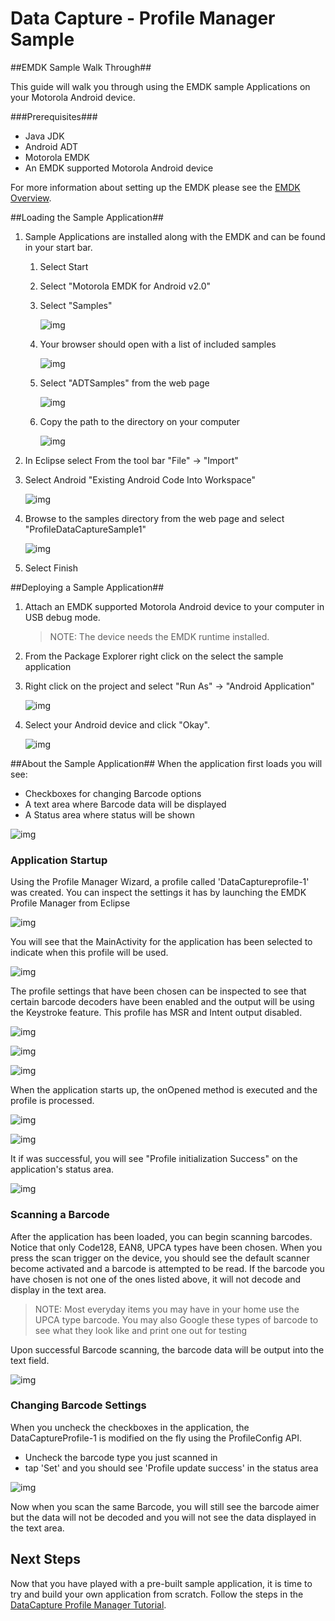 # Data Capture - Profile Manager Sample

##EMDK Sample Walk Through##

This guide will walk you through using the EMDK sample Applications on your Motorola Android device. 

###Prerequisites###
- Java JDK 
- Android ADT 
- Motorola EMDK  
- An EMDK supported Motorola Android device

For more information about setting up the EMDK please see the [EMDK Overview](../guide/about).

##Loading the Sample Application##

1. Sample Applications are installed along with the EMDK and can be found in your start bar. 
	1. Select Start 
	2. Select "Motorola EMDK for Android v2.0"
	3. Select "Samples"

		  ![img](images/sample/1.jpg)
	4. Your browser should open with a list of included samples

		  ![img](images/sample/2.jpg)
	5. Select "ADTSamples" from the web page   

		  ![img](images/sample/3.jpg)
	6. Copy the path to the directory on your computer   

		  ![img](images/sample/4.jpg)

2. In Eclipse select From the tool bar "File" -> "Import"
3.  Select Android "Existing Android Code Into Workspace"

    ![img](images/sample/5.jpg)
4. Browse to the samples directory from the web page and select "ProfileDataCaptureSample1"

    ![img](images/sample/6.jpg)
5. Select Finish

##Deploying a Sample Application##

1. Attach an EMDK supported Motorola Android device to your computer in USB debug mode. 

	>NOTE: The device needs the EMDK runtime installed.
2. From the Package Explorer right click on the select the sample application 
3. Right click on the project and select "Run As" -> "Android Application"

	![img](images/sample/7.jpg)
4. Select your Android device and click "Okay". 
    
    ![img](images/sample/8.jpg)

##About the Sample Application##
When the application first loads you will see:

* Checkboxes for changing Barcode options
* A text area where Barcode data will be displayed
* A Status area where status will be shown

![img](images/sample/9.png)


### Application Startup
Using the Profile Manager Wizard, a profile called 'DataCaptureprofile-1' was created. You can inspect the settings it has by launching the EMDK Profile Manager from Eclipse

![img](images/sample/10.jpg)

You will see that the MainActivity for the application has been selected to indicate when this profile will be used.

![img](images/sample/11.jpg)

The profile settings that have been chosen can be inspected to see that certain barcode decoders have been enabled and the output will be using the Keystroke feature. This profile has MSR and Intent output disabled.

![img](images/sample/12.jpg)

![img](images/sample/13.jpg)

![img](images/sample/14.jpg)

When the application starts up, the onOpened method is executed and the profile is processed.

![img](images/sample/15.jpg)

![img](images/sample/16.jpg)

It if was successful, you will see "Profile initialization Success" on the application's status area.

![img](images/sample/17.png)

### Scanning a Barcode
After the application has been loaded, you can begin scanning barcodes. Notice that only Code128, EAN8, UPCA types have been chosen. When you press the scan trigger on the device, you should see the default scanner become activated and a barcode is attempted to be read. If the barcode you have chosen is not one of the ones listed above, it will not decode and display in the text area. 

>NOTE: Most everyday items you may have in your home use the UPCA type barcode. You may also Google these types of barcode to see what they look like and print one out for testing

Upon successful Barcode scanning, the barcode data will be output into the text field.

![img](images/sample/18.png)

### Changing Barcode Settings
When you uncheck the checkboxes in the application, the DataCaptureProfile-1 is modified on the fly using the ProfileConfig API. 

* Uncheck the barcode type you just scanned in 
* tap 'Set' and you should see 'Profile update success' in the status area

![img](images/sample/19.png)

Now when you scan the same Barcode, you will still see the barcode aimer but the data will not be decoded and you will not see the data displayed in the text area.

## Next Steps
Now that you have played with a pre-built sample application, it is time to try and build your own application from scratch. Follow the steps in the [DataCapture Profile Manager Tutorial](../guide/tutorial/tutdatacaptureprofile).

